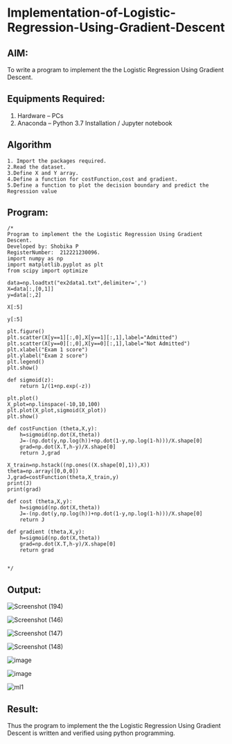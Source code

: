 # Implementation-of-Logistic-Regression-Using-Gradient-Descent

## AIM:
To write a program to implement the the Logistic Regression Using Gradient Descent.

## Equipments Required:
1. Hardware – PCs
2. Anaconda – Python 3.7 Installation / Jupyter notebook

## Algorithm
```
1. Import the packages required.
2.Read the dataset.
3.Define X and Y array.
4.Define a function for costFunction,cost and gradient.
5.Define a function to plot the decision boundary and predict the Regression value
```

## Program:
```
/*
Program to implement the the Logistic Regression Using Gradient Descent.
Developed by: Shobika P
RegisterNumber:  212221230096.
import numpy as np
import matplotlib.pyplot as plt
from scipy import optimize

data=np.loadtxt("ex2data1.txt",delimiter=',')
X=data[:,[0,1]]
y=data[:,2]

X[:5]

y[:5]

plt.figure()
plt.scatter(X[y==1][:,0],X[y==1][:,1],label="Admitted")
plt.scatter(X[y==0][:,0],X[y==0][:,1],label="Not Admitted")
plt.xlabel("Exam 1 score")
plt.ylabel("Exam 2 score")
plt.legend()
plt.show()

def sigmoid(z):
    return 1/(1+np.exp(-z))

plt.plot()
X_plot=np.linspace(-10,10,100)
plt.plot(X_plot,sigmoid(X_plot))
plt.show()

def costFunction (theta,X,y):
    h=sigmoid(np.dot(X,theta))
    J=-(np.dot(y,np.log(h))+np.dot(1-y,np.log(1-h)))/X.shape[0]
    grad=np.dot(X.T,h-y)/X.shape[0]
    return J,grad

X_train=np.hstack((np.ones((X.shape[0],1)),X))
theta=np.array([0,0,0])
J,grad=costFunction(theta,X_train,y)
print(J)
print(grad)

def cost (theta,X,y):
    h=sigmoid(np.dot(X,theta))
    J=-(np.dot(y,np.log(h))+np.dot(1-y,np.log(1-h)))/X.shape[0]
    return J

def gradient (theta,X,y):
    h=sigmoid(np.dot(X,theta))
    grad=np.dot(X.T,h-y)/X.shape[0]
    return grad


*/
```

## Output:
![Screenshot (194)](https://user-images.githubusercontent.com/94508142/203787756-90d4a091-0b46-4d14-84ba-28585ff413b3.png)

![Screenshot (146)](https://user-images.githubusercontent.com/94508142/196188356-9aed7af0-8343-4826-bb49-647f83db84ac.png)

![Screenshot (147)](https://user-images.githubusercontent.com/94508142/196188357-da789304-e0f5-477c-bdb4-264026ef8732.png)

![Screenshot (148)](https://user-images.githubusercontent.com/94508142/196188401-7bf4a016-f4fd-40f0-aea2-dff46a6c8505.png)

![image](https://user-images.githubusercontent.com/94508142/204137623-c891a015-1bfa-4760-8449-24354336cf2e.png)

![image](https://user-images.githubusercontent.com/94508142/204137643-fff4c89d-d657-48a3-b4d4-8b19387a147b.png)



![ml1](https://user-images.githubusercontent.com/94508142/203787568-1600eab8-3430-4c4f-b687-f6329adafb97.png)



## Result:
Thus the program to implement the the Logistic Regression Using Gradient Descent is written and verified using python programming.

